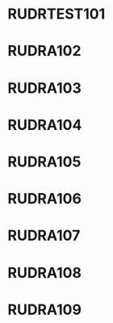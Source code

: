 # RUDRTEST101
# RUDRA102
# RUDRA103
# RUDRA104
# RUDRA105
# RUDRA106
# RUDRA107
# RUDRA108
# RUDRA109
